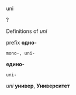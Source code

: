 uni

?


Definitions of _uni_

prefix
**одно-**

    mono-, uni-
**едино-**

    uni-

_uni_
**универ**, **Университет**